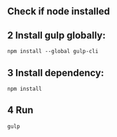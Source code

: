 ## Check if node installed

## 2 Install gulp globally:

    npm install --global gulp-cli

## 3 Install dependency:

    npm install

## 4 Run

    gulp

